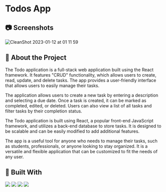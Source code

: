 # Todos App

## :camera: Screenshots

![CleanShot 2023-01-12 at 01 11 59](https://user-images.githubusercontent.com/99056343/211872235-84e116b5-4ecf-4286-b5fb-37ba9e4e66c4.gif)

## :star2: About the Project

The Todo application is a full-stack web application built using the React framework. It features "CRUD" functionality, which allows users to create, read, update, and delete tasks. The app provides a user-friendly interface that allows users to easily manage their tasks.

The application allows users to create a new task by entering a description and selecting a due date. Once a task is created, it can be marked as completed, edited, or deleted. Users can also view a list of all tasks and filter tasks by their completion status.

The Todo application is built using React, a popular front-end JavaScript framework, and utilizes a back-end database to store tasks. It is designed to be scalable and can be easily modified to add additional features.

The app is a useful tool for anyone who needs to manage their tasks, such as students, professionals, or anyone looking to stay organized. It is a versatile and flexible application that can be customized to fit the needs of any user.

## 🔨 Built With

<p align="left"> 
  <img src="https://img.shields.io/badge/React-20232A?style=for-the-badge&logo=react&logoColor=61DAFB">
  <img src="https://img.shields.io/badge/JavaScript-323330?style=for-the-badge&logo=javascript&logoColor=F7DF1E"> 
  <img src="https://img.shields.io/badge/CSS3-1572B6?style=for-the-badge&logo=css3&logoColor=white"> 
  <img src="https://img.shields.io/badge/HTML5-E34F26?style=for-the-badge&logo=html5&logoColor=white"> 
</p>
